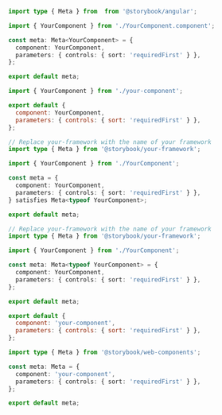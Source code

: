 ```ts filename="YourComponent.stories.ts" renderer="angular" language="ts"
import type { Meta } from  from '@storybook/angular';

import { YourComponent } from './YourComponent.component';

const meta: Meta<YourComponent> = {
  component: YourComponent,
  parameters: { controls: { sort: 'requiredFirst' } },
};

export default meta;
```

```js filename="YourComponent.stories.js|jsx" renderer="common" language="js"
import { YourComponent } from './your-component';

export default {
  component: YourComponent,
  parameters: { controls: { sort: 'requiredFirst' } },
};
```

```ts filename="YourComponent.stories.ts|tsx" renderer="common" language="ts-4-9"
// Replace your-framework with the name of your framework
import type { Meta } from '@storybook/your-framework';

import { YourComponent } from './YourComponent';

const meta = {
  component: YourComponent,
  parameters: { controls: { sort: 'requiredFirst' } },
} satisfies Meta<typeof YourComponent>;

export default meta;
```

```ts filename="YourComponent.stories.ts|tsx" renderer="common" language="ts"
// Replace your-framework with the name of your framework
import type { Meta } from '@storybook/your-framework';

import { YourComponent } from './YourComponent';

const meta: Meta<typeof YourComponent> = {
  component: YourComponent,
  parameters: { controls: { sort: 'requiredFirst' } },
};

export default meta;
```

```js filename="YourComponent.stories.js" renderer="web-components" language="js"
export default {
  component: 'your-component',
  parameters: { controls: { sort: 'requiredFirst' } },
};
```

```ts filename="YourComponent.stories.ts" renderer="web-components" language="ts"
import type { Meta } from '@storybook/web-components';

const meta: Meta = {
  component: 'your-component',
  parameters: { controls: { sort: 'requiredFirst' } },
};

export default meta;
```
